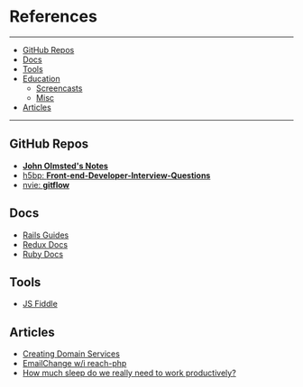 # References
---

<!-- TOC depthFrom:2 depthTo:6 withLinks:1 updateOnSave:1 orderedList:0 -->

- [GitHub Repos](#github-repos)
- [Docs](#docs)
- [Tools](#tools)
- [Education](#education)
	- [Screencasts](#screencasts)
	- [Misc](#misc)
- [Articles](#articles)

<!-- /TOC -->

---

## GitHub Repos

* [**John Olmsted's Notes**](https://github.com/qsymmachus/notes)
* [h5bp: **Front-end-Developer-Interview-Questions**](https://github.com/h5bp/Front-end-Developer-Interview-Questions)
* [nvie: **gitflow**](https://github.com/nvie/gitflow)


## Docs

* [Rails Guides](http://guides.rubyonrails.org/)
* [Redux Docs](http://rackt.org/redux/docs/introduction/index.html)
* [Ruby Docs](http://ruby-doc.org/)


## Tools

* [JS Fiddle](https://jsfiddle.net/)


## Articles

* [Creating Domain Services](http://culttt.com/2014/09/29/creating-domain-services/)
* [EmailChange w/i reach-php](https://stash.corp.CPT.com/projects/MAX/repos/reach-php/pull-requests/76/diff)
* [How much sleep do we really need to work productively?](http://blog.bufferapp.com/how-much-sleep-do-we-really-need-to-work-productively)
